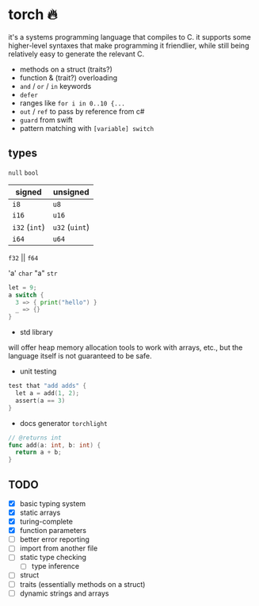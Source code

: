 # torch 🔥

it's a systems programming language that compiles to C. it supports some higher-level syntaxes that make programming it friendlier, while still being relatively easy to generate the relevant C.

- methods on a struct (traits?)
- function & (trait?) overloading
- `and` / `or` / `in` keywords
- `defer`
- ranges like `for i in 0..10 {...`
- `out` / `ref` to pass by reference from c#
- `guard` from swift
- pattern matching with `[variable] switch`

## types

`null`
`bool`

| signed        | unsigned       |
| ------------- | -------------- |
| `i8`          | `u8`           |
| `i16`         | `u16`          |
| `i32` (`int`) | `u32` (`uint`) |
| `i64`         | `u64`          |

`f32` || `f64`

'a' `char`
"a" `str`

```go
let = 9;
a switch {
  3 => { print("hello") }
  _ => {}
}
```

- std library

will offer heap memory allocation tools to work with arrays, etc., but the language itself is not guaranteed to be safe.

- unit testing

```go
test that "add adds" {
  let a = add(1, 2);
  assert(a == 3)
}
```

- docs generator `torchlight`

```go
// @returns int
func add(a: int, b: int) {
  return a + b;
}
```

## TODO

- [x] basic typing system
- [x] static arrays
- [x] turing-complete
- [x] function parameters
- [ ] better error reporting
- [ ] import from another file
- [ ] static type checking
  - [ ] type inference
- [ ] struct
- [ ] traits (essentially methods on a struct)
- [ ] dynamic strings and arrays
